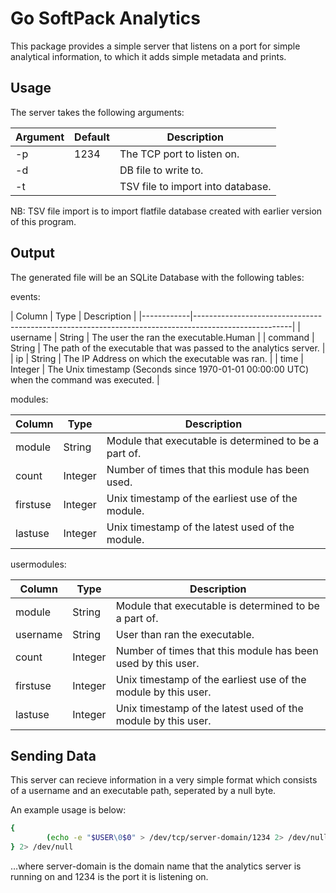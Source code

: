 # Go SoftPack Analytics

This package provides a simple server that listens on a port for simple analytical information, to which it adds simple metadata and prints.

## Usage

The server takes the following arguments:

|   Argument   |   Default   |  Description                      |
|--------------|-------------|-----------------------------------|
| -p           | 1234        | The TCP port to listen on.        |
| -d           |             | DB file to write to.              |
| -t           |             | TSV file to import into database. |

NB: TSV file import is to import flatfile database created with earlier version of this program.

## Output

The generated file will be an SQLite Database with the following tables:

events:

|   Column   |   Type   |   Description                                                                             |
|------------|------------------------------------------------------------------------------------------------------|
| username   | String   | The user the ran the executable.Human                                                     |
| command    | String   | The path of the executable that was passed to the analytics server.                       |
| ip         | String   | The IP Address on which the executable was ran.                                           |
| time       | Integer  | The Unix timestamp (Seconds since 1970-01-01 00:00:00 UTC) when the command was executed. |

modules:

|   Column   |   Type   |   Description                                         |
|------------|----------|-------------------------------------------------------|
| module     | String   | Module that executable is determined to be a part of. |
| count      | Integer  | Number of times that this module has been used.       |
| firstuse   | Integer  | Unix timestamp of the earliest use of the module.     |
| lastuse    | Integer  | Unix timestamp of the latest used of the module.      |

usermodules:

|   Column   |   Type   |   Description                                                  |
|------------|----------|----------------------------------------------------------------|
| module     | String   | Module that executable is determined to be a part of.          |
| username   | String   | User than ran the executable.                                  |
| count      | Integer  | Number of times that this module has been used by this user.   |
| firstuse   | Integer  | Unix timestamp of the earliest use of the module by this user. |
| lastuse    | Integer  | Unix timestamp of the latest used of the module by this user.  |


## Sending Data

This server can recieve information in a very simple format which consists of a username and an executable path, seperated by a null byte.

An example usage is below:

```bash
{
        (echo -e "$USER\0$0" > /dev/tcp/server-domain/1234 2> /dev/null) &
} 2> /dev/null
```

…where server-domain is the domain name that the analytics server is running on and 1234 is the port it is listening on.
